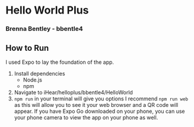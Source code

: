 # Hello World Plus
### Brenna Bentley - bbentle4 

## How to Run
I used Expo to lay the foundation of the app. 

1. Install dependencies
   - Node.js
   - npm
2. Navigate to iHear/helloplus/bbentle4/HelloWorld
3. `npm run` in your terminal will give you options
   I recommend `npm run web` as this will allow you to see it your web browser and a QR code will appear. If you have Expo Go downloaded on your phone, you can use your phone camera to view the app on your phone as well. 

